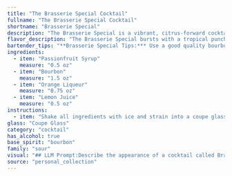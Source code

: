 ```yaml
---
title: "The Brasserie Special Cocktail"
fullname: "The Brasserie Special Cocktail"
shortname: "Brasserie Special"
description: "The Brasserie Special is a vibrant, citrus-forward cocktail hailing from the Sour family.  Its roots likely lie in the classic Whiskey Sour, with the addition of passionfruit lending a tropical twist and orange liqueur adding complexity. "
flavor_description: "The Brasserie Special bursts with a tropical punch thanks to the passionfruit syrup, balanced by the warmth of bourbon and the subtle sweetness of orange liqueur. A bright acidity from lemon juice cuts through the richness, creating a refreshing and complex cocktail. The interplay of sweet, tart, and spicy notes leaves you craving another sip. "
bartender_tips: "**Brasserie Special Tips:*** Use a good quality bourbon for a robust base.* Freshly squeeze the lemon juice for optimal flavor.* Shake with ice vigorously to ensure proper dilution and chill.* Strain into a chilled coupe glass for a sophisticated presentation.* Garnish with a passionfruit wedge or a lemon twist. "
ingredients:
  - item: "Passionfruit Syrup"
    measure: "0.5 oz"
  - item: "Bourbon"
    measure: "1.5 oz"
  - item: "Orange Liqueur"
    measure: "0.75 oz"
  - item: "Lemon Juice"
    measure: "0.5 oz"
instructions:
  - item: "Shake all ingredients with ice and strain into a coupe glass."
glass: "Coupe Glass"
category: "cocktail"
has_alcohol: true
base_spirit: "bourbon"
family: "sour"
visual: "## LLM Prompt:Describe the appearance of a cocktail called Brasserie Special, which is made with Passionfruit Syrup, Bourbon, Orange Liqueur, and Lemon Juice.  Focus on the following aspects:* **Color:** What is the overall color of the cocktail? Is it vibrant, muted, or somewhere in between? Does it have any interesting hues or shades?* **Clarity:** Is the cocktail clear, cloudy, or somewhere in between? Does it have any suspended ingredients?* **Texture:** How does the cocktail feel in the mouth? Is it smooth, thick, or refreshing? * **Garnish:**  What kind of garnish would complement this cocktail, and how would it visually enhance the drink? * **Overall Impression:**  Describe the overall visual appeal of the Brasserie Special. Does it look refreshing, elegant, playful, or sophisticated? "
source: "personal_collection"
---
```


